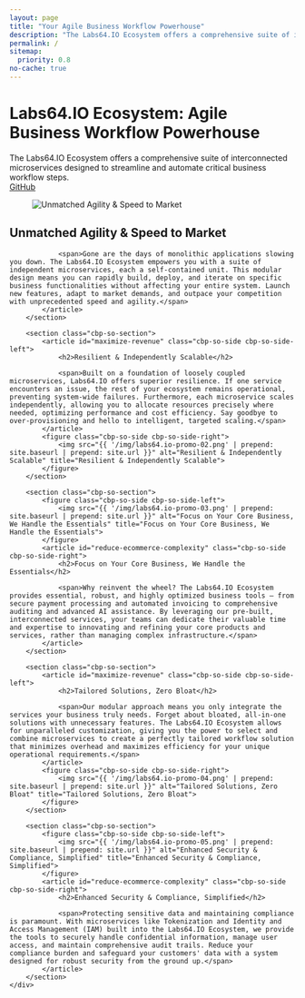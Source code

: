 ```yaml
---
layout: page
title: "Your Agile Business Workflow Powerhouse"
description: "The Labs64.IO Ecosystem offers a comprehensive suite of interconnected microservices designed to streamline and automate critical business workflow steps"
permalink: /
sitemap:
  priority: 0.8
no-cache: true
---
```

<div class="row NL_main_banner">
    <div class="col-md-8 col-md-offset-2 NL_about">
        <h1>Labs64.IO Ecosystem: Agile Business Workflow Powerhouse</h1>
        <span>The Labs64.IO Ecosystem offers a comprehensive suite of interconnected microservices designed to streamline and automate critical business workflow steps.</span>
        <div class="row">
            <div id="contact" class="col-md-4 col-md-offset-4">
                <a href="https://github.com/topics/labs64-io"
                   class="NL_button button_main NL_light_btn" role="button"><i class="fa fa-eye"></i>GitHub</a>
            </div>
        </div>
    </div>
</div>

<div class="row">
    <div id="cbp-so-scroller" class="cbp-so-scroller NL_intro">
        <section class="cbp-so-section">
            <figure class="cbp-so-side cbp-so-side-left">
                <img src="{{ '/img/labs64.io-promo-01.png' | prepend: site.baseurl | prepend: site.url }}" alt="Unmatched Agility & Speed to Market" title="Unmatched Agility & Speed to Market">
            </figure>
            <article id="simplify-license-activation" class="cbp-so-side cbp-so-side-right">
                <h2>Unmatched Agility & Speed to Market</h2>

                <span>Gone are the days of monolithic applications slowing you down. The Labs64.IO Ecosystem empowers you with a suite of independent microservices, each a self-contained unit. This modular design means you can rapidly build, deploy, and iterate on specific business functionalities without affecting your entire system. Launch new features, adapt to market demands, and outpace your competition with unprecedented speed and agility.</span>
            </article>
        </section>

        <section class="cbp-so-section">
            <article id="maximize-revenue" class="cbp-so-side cbp-so-side-left">
                <h2>Resilient & Independently Scalable</h2>

                <span>Built on a foundation of loosely coupled microservices, Labs64.IO offers superior resilience. If one service encounters an issue, the rest of your ecosystem remains operational, preventing system-wide failures. Furthermore, each microservice scales independently, allowing you to allocate resources precisely where needed, optimizing performance and cost efficiency. Say goodbye to over-provisioning and hello to intelligent, targeted scaling.</span>
            </article>
            <figure class="cbp-so-side cbp-so-side-right">
                <img src="{{ '/img/labs64.io-promo-02.png' | prepend: site.baseurl | prepend: site.url }}" alt="Resilient & Independently Scalable" title="Resilient & Independently Scalable">
            </figure>
        </section>

        <section class="cbp-so-section">
            <figure class="cbp-so-side cbp-so-side-left">
                <img src="{{ '/img/labs64.io-promo-03.png' | prepend: site.baseurl | prepend: site.url }}" alt="Focus on Your Core Business, We Handle the Essentials" title="Focus on Your Core Business, We Handle the Essentials">
            </figure>
            <article id="reduce-ecommerce-complexity" class="cbp-so-side cbp-so-side-right">
                <h2>Focus on Your Core Business, We Handle the Essentials</h2>

                <span>Why reinvent the wheel? The Labs64.IO Ecosystem provides essential, robust, and highly optimized business tools – from secure payment processing and automated invoicing to comprehensive auditing and advanced AI assistance. By leveraging our pre-built, interconnected services, your teams can dedicate their valuable time and expertise to innovating and refining your core products and services, rather than managing complex infrastructure.</span>
            </article>
        </section>

        <section class="cbp-so-section">
            <article id="maximize-revenue" class="cbp-so-side cbp-so-side-left">
                <h2>Tailored Solutions, Zero Bloat</h2>

                <span>Our modular approach means you only integrate the services your business truly needs. Forget about bloated, all-in-one solutions with unnecessary features. The Labs64.IO Ecosystem allows for unparalleled customization, giving you the power to select and combine microservices to create a perfectly tailored workflow solution that minimizes overhead and maximizes efficiency for your unique operational requirements.</span>
            </article>
            <figure class="cbp-so-side cbp-so-side-right">
                <img src="{{ '/img/labs64.io-promo-04.png' | prepend: site.baseurl | prepend: site.url }}" alt="Tailored Solutions, Zero Bloat" title="Tailored Solutions, Zero Bloat">
            </figure>
        </section>

        <section class="cbp-so-section">
            <figure class="cbp-so-side cbp-so-side-left">
                <img src="{{ '/img/labs64.io-promo-05.png' | prepend: site.baseurl | prepend: site.url }}" alt="Enhanced Security & Compliance, Simplified" title="Enhanced Security & Compliance, Simplified">
            </figure>
            <article id="reduce-ecommerce-complexity" class="cbp-so-side cbp-so-side-right">
                <h2>Enhanced Security & Compliance, Simplified</h2>

                <span>Protecting sensitive data and maintaining compliance is paramount. With microservices like Tokenization and Identity and Access Management (IAM) built into the Labs64.IO Ecosystem, we provide the tools to securely handle confidential information, manage user access, and maintain comprehensive audit trails. Reduce your compliance burden and safeguard your customers' data with a system designed for robust security from the ground up.</span>
            </article>
        </section>
    </div>
</div>
